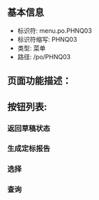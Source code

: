 
## 基本信息

- 标识符: menu.po.PHNQ03
- 标识符缩写: PHNQ03
- 类型: 菜单
- 路径: /po/PHNQ03

## 页面功能描述：





## 按钮列表:


### 返回草稿状态



### 生成定标报告



### 选择



### 查询


